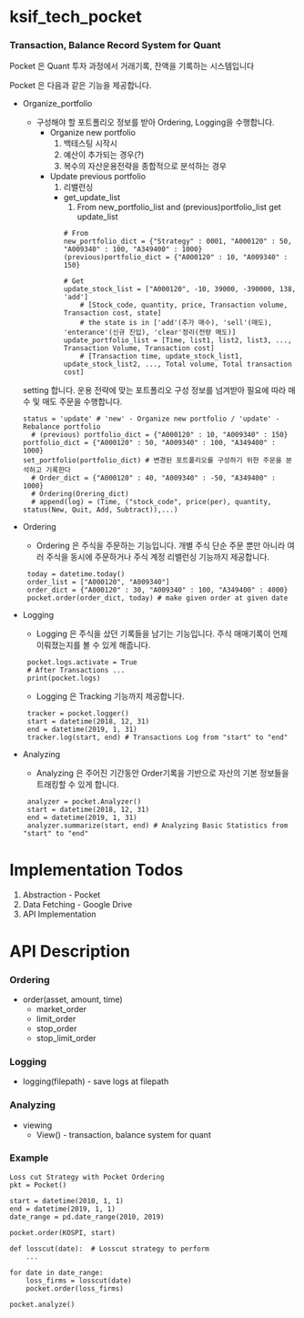 # ksif_tech_pocket

### Transaction, Balance Record System for Quant

Pocket 은 Quant 투자 과정에서 거래기록, 잔액을 기록하는 시스템입니다

Pocket 은 다음과 같은 기능을 제공합니다.
* Organize_portfolio
  * 구성해야 할 포트폴리오 정보를 받아 Ordering, Logging을 수행합니다.
    * Organize new portfolio
        1. 백테스팅 시작시
        2. 예산이 추가되는 경우(?)
        3. 복수의 자산운용전략을 종합적으로 분석하는 경우 
    * Update previous portfolio
        1. 리밸런싱
        * get_update_list 
            1. From new_portfolio_list and (previous)portfolio_list get update_list
            ```
            # From
            new_portfolio_dict = {"Strategy" : 0001, "A000120" : 50, "A009340" : 100, "A349400" : 1000}
            (previous)portfolio_dict = {"A000120" : 10, "A009340" : 150}
            
            # Get
            update_stock_list = ["A000120", -10, 39000, -390000, 138, 'add'] 
                # [Stock_code, quantity, price, Transaction volume, Transaction cost, state]
                # the state is in ['add'(추가 매수), 'sell'(매도), 'enterance'(신규 진입), 'clear'정리(전량 매도)]
            update_portfolio_list = [Time, list1, list2, list3, ..., Transaction Volume, Transaction cost]
                # [Transaction time, update_stock_list1, update_stock_list2, ..., Total volume, Total transaction cost]
            ```
     
       
  
  setting 합니다. 운용 전략에 맞는 포트폴리오 구성 정보를 넘겨받아 필요에 따라 매수 및 매도 주문을 수행합니다.
  ```
  status = 'update' # 'new' - Organize new portfolio / 'update' - Rebalance portfolio
    # (previous) portfolio_dict = {"A000120" : 10, "A009340" : 150}
  portfolio_dict = {"A000120" : 50, "A009340" : 100, "A349400" : 1000}
  set_portfolio(portfolio_dict) # 변경된 포트폴리오를 구성하기 위한 주문을 분석하고 기록한다
    # Order_dict = {"A000120" : 40, "A009340" : -50, "A349400" : 1000}
    # Ordering(Orering_dict)
    # append(log) = (Time, ("stock_code", price(per), quantity, status(New, Quit, Add, Subtract)),...)
  ```
* Ordering 
  * Ordering 은 주식을 주문하는 기능입니다. 개별 주식 단순 주문 뿐만 아니라 여러 주식을 동시에 주문하거나 주식 계정 리밸런싱 기능까지 제공합니다.
  ```
   today = datetime.today()
   order_list = ["A000120", "A009340"]
   order_dict = {"A000120" : 30, "A009340" : 100, "A349400" : 4000}
   pocket.order(order_dict, today) # make given order at given date
  ```
* Logging
  * Logging 은 주식을 샀던 기록들을 남기는 기능입니다. 주식 매매기록이 언제 이뤄졌는지를 볼 수 있게 해줍니다.
  ```
   pocket.logs.activate = True
   # After Transactions ...
   print(pocket.logs)
  ```
  * Logging 은 Tracking 기능까지 제공합니다.
  ```
   tracker = pocket.logger()
   start = datetime(2018, 12, 31)
   end = datetime(2019, 1, 31)
   tracker.log(start, end) # Transactions Log from "start" to "end"
  ``` 
* Analyzing
  * Analyzing 은 주어진 기간동안 Order기록을 기반으로 자산의 기본 정보들을 트래킹할 수 있게 합니다.
  ```
   analyzer = pocket.Analyzer()
   start = datetime(2018, 12, 31)
   end = datetime(2019, 1, 31)
   analyzer.summarize(start, end) # Analyzing Basic Statistics from "start" to "end"
  ```


# Implementation Todos

1. Abstraction - Pocket
2. Data Fetching - Google Drive
3. API Implementation


# API Description

### Ordering

* order(asset, amount, time)
  * market_order
  * limit_order
  * stop_order
  * stop_limit_order
  
### Logging

* logging(filepath) - save logs at filepath

### Analyzing

* viewing 
  * View() - transaction, balance system for quant
  
  
### Example

``` sdf
Loss cut Strategy with Pocket Ordering
pkt = Pocket()

start = datetime(2010, 1, 1)
end = datetime(2019, 1, 1)
date_range = pd.date_range(2010, 2019)

pocket.order(KOSPI, start)

def losscut(date):  # Losscut strategy to perform 
    ...

for date in date_range:
    loss_firms = losscut(date)
    pocket.order(loss_firms)

pocket.analyze()
```

